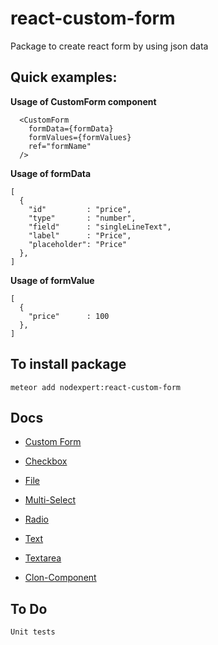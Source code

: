 # react-custom-form
Package to create react form by using json data

## Quick examples:

**Usage of CustomForm component**

```no-highlight
  <CustomForm
    formData={formData}
    formValues={formValues}
    ref="formName"
  />
```

**Usage of formData**
```
[
  {
    "id"         : "price",
    "type"       : "number",
    "field"      : "singleLineText",
    "label"      : "Price",
    "placeholder": "Price"
  },
]
```

**Usage of formValue**
```
[
  {
    "price"      : 100
  },
]
```

## To install package

`meteor add nodexpert:react-custom-form`


Docs
-----

* [Custom Form](docs/form/README.md)

* [Checkbox](docs/checkbox/README.md)
* [File](docs/file/README.md)
* [Multi-Select](docs/multiSelect/README.md)
* [Radio](docs/radio/README.md)
* [Text](docs/text/README.md)
* [Textarea](docs/textarea/README.md)
* [Clon-Component](docs/clonComponent/README.md)


To Do
-----

`Unit tests`
